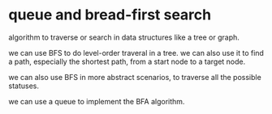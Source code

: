 # queue and bread-first search
algorithm to traverse or search in data structures like a tree or graph.

we can use BFS to do level-order traveral in a tree. we can also use it to find a path, especially the shortest path, from a start node to a target node.

we can also use BFS in more abstract scenarios, to traverse all the possible statuses.


we can use a queue to implement the BFA algorithm.
